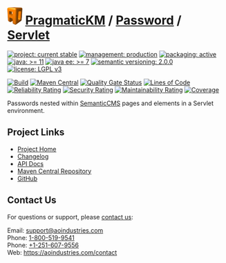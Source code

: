 # [<img src="ao-logo.png" alt="AO Logo" width="35" height="40">](https://github.com/ao-apps) [PragmaticKM](https://github.com/ao-apps/pragmatickm) / [Password](https://github.com/ao-apps/pragmatickm-password) / [Servlet](https://github.com/ao-apps/pragmatickm-password-servlet)

[![project: current stable](https://pragmatickm.com/ao-badges/project-current-stable.svg)](https://aoindustries.com/life-cycle#project-current-stable)
[![management: production](https://pragmatickm.com/ao-badges/management-production.svg)](https://aoindustries.com/life-cycle#management-production)
[![packaging: active](https://pragmatickm.com/ao-badges/packaging-active.svg)](https://aoindustries.com/life-cycle#packaging-active)  
[![java: &gt;= 11](https://pragmatickm.com/ao-badges/java-11.svg)](https://docs.oracle.com/en/java/javase/11/)
[![java ee: &gt;= 7](https://pragmatickm.com/ao-badges/javaee-7.svg)](https://docs.oracle.com/javaee/7/)
[![semantic versioning: 2.0.0](https://pragmatickm.com/ao-badges/semver-2.0.0.svg)](https://semver.org/spec/v2.0.0.html)
[![license: LGPL v3](https://pragmatickm.com/ao-badges/license-lgpl-3.0.svg)](https://www.gnu.org/licenses/lgpl-3.0)

[![Build](https://github.com/ao-apps/pragmatickm-password-servlet/workflows/Build/badge.svg?branch=1.x)](https://github.com/ao-apps/pragmatickm-password-servlet/actions?query=workflow%3ABuild)
[![Maven Central](https://maven-badges.herokuapp.com/maven-central/com.pragmatickm/pragmatickm-password-servlet/badge.svg)](https://maven-badges.herokuapp.com/maven-central/com.pragmatickm/pragmatickm-password-servlet)
[![Quality Gate Status](https://sonarcloud.io/api/project_badges/measure?branch=1.x&project=com.pragmatickm%3Apragmatickm-password-servlet&metric=alert_status)](https://sonarcloud.io/dashboard?branch=1.x&id=com.pragmatickm%3Apragmatickm-password-servlet)
[![Lines of Code](https://sonarcloud.io/api/project_badges/measure?branch=1.x&project=com.pragmatickm%3Apragmatickm-password-servlet&metric=ncloc)](https://sonarcloud.io/component_measures?branch=1.x&id=com.pragmatickm%3Apragmatickm-password-servlet&metric=ncloc)  
[![Reliability Rating](https://sonarcloud.io/api/project_badges/measure?branch=1.x&project=com.pragmatickm%3Apragmatickm-password-servlet&metric=reliability_rating)](https://sonarcloud.io/component_measures?branch=1.x&id=com.pragmatickm%3Apragmatickm-password-servlet&metric=Reliability)
[![Security Rating](https://sonarcloud.io/api/project_badges/measure?branch=1.x&project=com.pragmatickm%3Apragmatickm-password-servlet&metric=security_rating)](https://sonarcloud.io/component_measures?branch=1.x&id=com.pragmatickm%3Apragmatickm-password-servlet&metric=Security)
[![Maintainability Rating](https://sonarcloud.io/api/project_badges/measure?branch=1.x&project=com.pragmatickm%3Apragmatickm-password-servlet&metric=sqale_rating)](https://sonarcloud.io/component_measures?branch=1.x&id=com.pragmatickm%3Apragmatickm-password-servlet&metric=Maintainability)
[![Coverage](https://sonarcloud.io/api/project_badges/measure?branch=1.x&project=com.pragmatickm%3Apragmatickm-password-servlet&metric=coverage)](https://sonarcloud.io/component_measures?branch=1.x&id=com.pragmatickm%3Apragmatickm-password-servlet&metric=Coverage)

Passwords nested within [SemanticCMS](https://github.com/ao-apps/semanticcms) pages and elements in a Servlet environment.

## Project Links
* [Project Home](https://pragmatickm.com/password/servlet/)
* [Changelog](https://pragmatickm.com/password/servlet/changelog)
* [API Docs](https://pragmatickm.com/password/servlet/apidocs/)
* [Maven Central Repository](https://central.sonatype.com/artifact/com.pragmatickm/pragmatickm-password-servlet)
* [GitHub](https://github.com/ao-apps/pragmatickm-password-servlet)

## Contact Us
For questions or support, please [contact us](https://aoindustries.com/contact):

Email: [support@aoindustries.com](mailto:support@aoindustries.com)  
Phone: [1-800-519-9541](tel:1-800-519-9541)  
Phone: [+1-251-607-9556](tel:+1-251-607-9556)  
Web: https://aoindustries.com/contact
